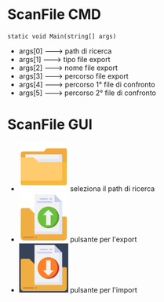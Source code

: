 # ScanFile CMD

```
static void Main(string[] args)
```
- args[0] ---> path di ricerca
- args[1] ---> tipo file export
- args[2] ---> nome file export
- args[3] ---> percorso file export
- args[4] ---> percorso 1° file di confronto
- args[5] ---> percorso 2° file di confronto


# ScanFile GUI
- <img src="ScanFileGUI/ScanFile/file.png" width="100" height="100"> seleziona il path di ricerca
- <img src="ScanFileGUI/ScanFile/export.png" width="100" height="100"> pulsante per l'export
- <img src="ScanFileGUI/ScanFile/import.png" width="100" height="100"> pulsante per l'import
